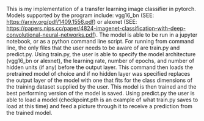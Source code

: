 This is my implementation of a transfer learning image classifier in pytorch. Models supported by the program include: vgg16_bn (SEE: https://arxiv.org/pdf/1409.1556.pdf) or alexnet (SEE: https://papers.nips.cc/paper/4824-imagenet-classification-with-deep-convolutional-neural-networks.pdf). The model is able to be run in a jupyter notebook, or as a python command line script. For running from command line, the only files that the user needs to be aware of are train.py and predict.py. Using train.py, the user is able to specify the model architecture (vgg16_bn or alexnet), the learning rate, number of epochs, and number of hidden units (if any) before the output layer. This command then loads the pretrained model of choice and if no hidden layer was specified replaces the output layer of the model with one that fits for the class dimensions of the training dataset supplied by the user. This model is then trained and the best performing version of the model is saved. Using predict.py the user is able to load a model (checkpoint.pth is an example of what train.py saves to load at this time) and feed a picture through it to receive a prediction from the trained model. 

